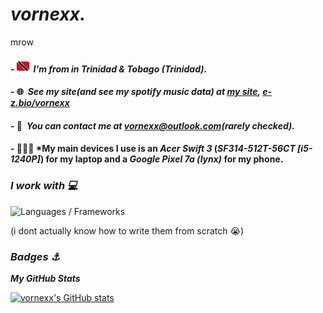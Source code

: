  *vornexx.*
===============================================================================================================================

mrow

#### - ![tt](download-resizehood.com.png)  *I'm from in Trinidad & Tobago (Trinidad).*
#### - 🌐  *See my site(and see my spotify music data) at [my site](http://vornexx.is-a.dev), [e-z.bio/vornexx](https://e-z.bio/vornexx)*
#### - 📨  *You can contact me at [vornexx@outlook.com](mailto:vornexx@outlook.com)(rarely checked).*
#### - 👨🏻‍💻  *My main devices I use is an *Acer Swift 3* (*SF314-512T-56CT [i5-1240P]*) for my laptop and a *Google Pixel 7a (lynx)* for my phone.

### *I work with 💻* 


<p align="left">
<img alt="Languages / Frameworks" src="https://skillicons.dev/icons?i=html,css,js,ts,astro,md&perline=13">
</p>
(i dont actually know how to write them from scratch 😭)


### *Badges ⚓*

<b>*My GitHub Stats*</b>

<a href="http://www.github.com/vornexx"><img src="https://github-readme-stats.vercel.app/api?username=vornexx&show_icons=true&hide=stars,issues,&count_private=true&title_color=207df8&text_color=ffffff&icon_color=0891b2&bg_color=0d1117&hide_border=false&show_icons=true" alt="vornexx's GitHub stats" /></a>
